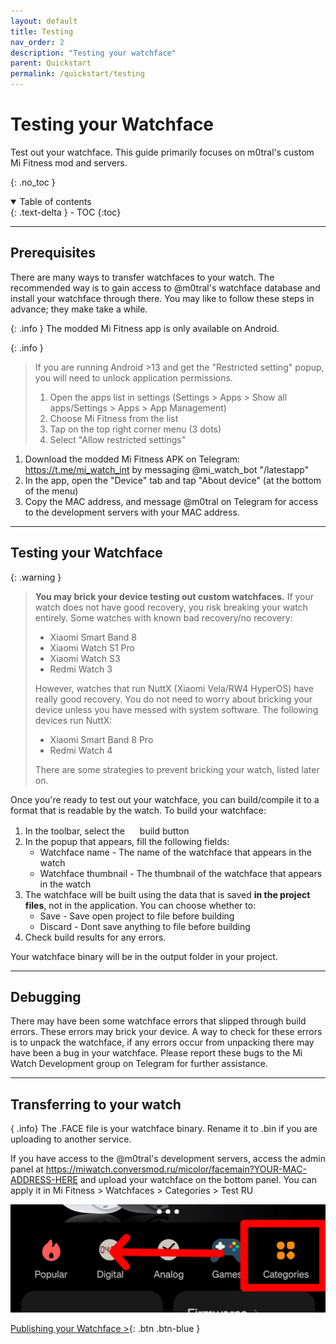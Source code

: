 ```yaml
---
layout: default
title: Testing
nav_order: 2
description: "Testing your watchface"
parent: Quickstart
permalink: /quickstart/testing
---
```

# Testing your Watchface

Test out your watchface. This guide primarily focuses on m0tral's custom Mi Fitness mod and servers.

{: .no_toc }

<details open markdown="block">
  <summary>
    Table of contents
  </summary>
  {: .text-delta }
- TOC
{:toc}
</details>

---

## Prerequisites
There are many ways to transfer watchfaces to your watch. The recommended way is to gain access to @m0tral's watchface database and install your watchface through there. You may like to follow these steps in advance; they make take a while.

{: .info }
The modded Mi Fitness app is only available on Android.

{: .info }
> If you are running Android >13 and get the "Restricted setting" popup, you will need to unlock application permissions.
>
> 1. Open the apps list in settings (Settings > Apps > Show all apps/Settings > Apps > App Management) 
> 2. Choose Mi Fitness from the list
> 3. Tap on the top right corner menu (3 dots)
> 4. Select "Allow restricted settings"

1. Download the modded Mi Fitness APK on Telegram: https://t.me/mi_watch_int by messaging @mi_watch_bot "/latestapp"
2. In the app, open the "Device" tab and tap "About device" (at the bottom of the menu)
3. Copy the MAC address, and message @m0tral on Telegram for access to the development servers with your MAC address.

---

## Testing your Watchface

{: .warning }
> **You may brick your device testing out custom watchfaces.** If your watch does not have 
> good recovery, you risk breaking your watch entirely. Some watches with known bad
> recovery/no recovery:
>
> - Xiaomi Smart Band 8
> - Xiaomi Watch S1 Pro
> - Xiaomi Watch S3
> - Redmi Watch 3
>
> However, watches that run NuttX (Xiaomi Vela/RW4 HyperOS) have really good recovery. 
> You do not need to worry about bricking your device unless you have messed with system
> software. The following devices run NuttX:
>
> - Xiaomi Smart Band 8 Pro
> - Redmi Watch 4
>
> There are some strategies to prevent bricking your watch, listed later on.

Once you're ready to test out your watchface, you can build/compile it to a format that is readable by the watch. To build your watchface:

1. In the toolbar, select the ![Build](../Images/package.png) build button
2. In the popup that appears, fill the following fields:
   - Watchface name - The name of the watchface that appears in the watch
   - Watchface thumbnail - The thumbnail of the watchface that appears in the watch
3. The watchface will be built using the data that is saved **in the project files**, not in the application. You can choose whether to:
   - Save - Save open project to file before building
   - Discard - Dont save anything to file before building
4. Check build results for any errors.

Your watchface binary will be in the output folder in your project.

---

## Debugging

There may have been some watchface errors that slipped through build errors. These errors may brick your device. A way to check for these errors is to unpack the watchface, if any errors occur from unpacking there may have been a bug in your watchface. Please report these bugs to the Mi Watch Development group on Telegram for further assistance.

---

## Transferring to your watch
{ .info}
The .FACE file is your watchface binary. Rename it to .bin if you are uploading to another service.

If you have access to the @m0tral's development servers, access the admin panel at https://miwatch.conversmod.ru/micolor/facemain?YOUR-MAC-ADDRESS-HERE and upload your watchface on the bottom panel. You can apply it in Mi Fitness > Watchfaces > Categories > Test RU 

![category button](../Images/app-categories.jpg)

[Publishing your Watchface >](https://ooflet.github.io/docs/quickstart/publishing){: .btn .btn-blue }